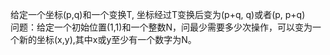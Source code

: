 给定一个坐标(p,q)和一个变换T, 坐标经过T变换后变为(p+q, q)或者(p, p+q)<br>
问题：给定一个初始位置(1,1)和一个整数N，问最少需要多少次操作，可以变为一个新的坐标(x,y),其中x或y至少有一个数字为N。